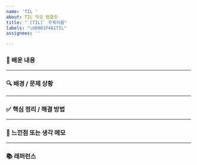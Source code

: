 ```yaml
---
name: 'TIL '
about: TIL 작성 템플릿
title: "`[TIL]` 주제이름"
labels: "\U0001F4A1TIL"
assignees: ''

---
```


### 📌 배운 내용
<!-- 
오늘 새롭게 배운 내용을 구체적으로 작성해주세요.
기존에 알고 있던 내용과의 차이점이나 오해했던 부분이 있다면 함께 작성하면 좋아요.
-->

---

### 🔍 배경 / 문제 상황
<!-- 
어떤 상황에서 이 내용을 알게 되었는지 작성해주세요.
실제 작업 중 발생한 이슈 번호나 트러블슈팅 중 배운 점이면 이슈 번호도 함께 적어주세요.
-->

---

### ✅ 핵심 정리 / 해결 방법
<!-- 
알게 된 개념을 짧고 명확하게 정리해주세요.
필요하다면 코드 예시, 이미지, 도식 등을 활용해서 설명을 시각화해도 좋습니다.
```js
// 예: 조건부 스타일 적용 방식
css={[defaultStyle, isActive && activeStyle]}
```
-->

---

### 🧠  느낀점 또는 생각 메모
<!--
간략하게 배운점에 대한 느낀점을 작성해 주세요.
잘 모르겠거나 더 좋은 방법이 있을까? 라는 의문이 드신다면 같이 작성하면 좋아요.
-->

---

### 📚 래퍼런스
<!-- 있다면 작성해주시고, 없으면 해당 블록을 지워주셔도 좋습니다. -->
